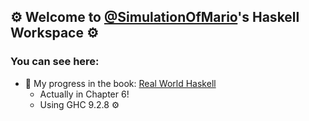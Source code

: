 ## ⚙️ Welcome to [@SimulationOfMario](https://github.com/SimulationOfMario)'s Haskell Workspace ⚙️
### You can see here:
  - 📖 My progress in the book: [Real World Haskell](https://book.realworldhaskell.org/) 
    - Actually in Chapter 6!
    - Using GHC 9.2.8 ⚙️
